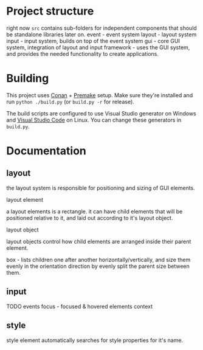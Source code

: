 # Project structure

right now `src` contains sub-folders for independent components that should be standalone libraries later on.
event - event system
layout - layout system
input - input system, builds on top of the event system
gui - core GUI system, integration of layout and input
framework - uses the GUI system, and provides the needed functionality to create applications.


# Building

This project uses [Conan](https://conan.io/) + [Premake](https://github.com/premake/premake-core) setup.
Make sure they're installed and run `python ./build.py` (or `build.py -r` for release).

The build scripts are configured to use Visual Studio generator on Windows and [Visual Studio Code](https://github.com/Enhex/premake-vscode) on Linux.
You can change these generators in `build.py`.


# Documentation

## layout

the layout system is responsible for positioning and sizing of GUI elements. 

layout element

a layout elements is a rectangle. it can have child elements that will be positioned relative to it, and laid out according to it's layout object. 

layout object

layout objects control how child elements are arranged inside their parent element.

box - lists children one after another horizontally/vertically, and size them evenly in the orientation direction by evenly split the parent size between them.


## input

TODO
events
focus - focused & hovered elements
context


## style

style element automatically searches for style properties for it's name. 
